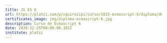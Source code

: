 ```yaml
---
title: JS ES 6
url: https://platzi.com/p/cquirozipi/curso/1815-ecmascript-6/diploma/detalle/
certificates_image: img/diploma-ecmascript-6.jpg
description: Curso de Ecmascript 6
date: 2020-12-25T00:00:00.101Z
institute: platzi
---
```

